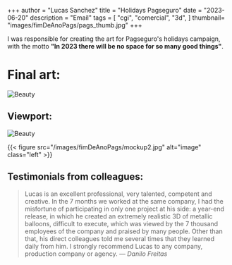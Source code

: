  +++
author = "Lucas Sanchez"
title = "Holidays Pagseguro"
date = "2023-06-20"
description = "Email"
tags = [
    "cgi",
    "comercial",
    "3d",
]
thumbnail= "images/fimDeAnoPags/pags_thumb.jpg"
+++


I was responsible for creating the art for Pagseguro's holidays campaign, with the motto **"In 2023 there will be no space for so many good things"**.


# Final art:

![Beauty](/images/fimDeAnoPags/arte.jpg)

## Viewport:

![Beauty](/images/fimDeAnoPags/sim.GIF)

<!--{{< figure src="images/fimDeAnoPags/arte.jpg" alt="image" caption="Arte Aplicada" class="right" >}}-->

{{< figure src="/images/fimDeAnoPags/mockup2.jpg" alt="image"  class="left" >}}

## Testimonials from colleagues:

>Lucas is an excellent professional, very talented, competent and creative. In the 7 months we worked at the same company, I had the misfortune of participating in only one project at his side: a year-end release, in which he created an extremely realistic 3D of metallic balloons, difficult to execute, which was viewed by the 7 thousand employees of the company and praised by many people.
Other than that, his direct colleagues told me several times that they learned daily from him. I strongly recommend Lucas to any company, production company or agency.
— <cite> Danilo Freitas</cite>

